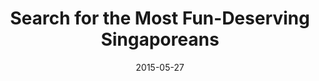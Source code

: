---
layout: post
title: Search for the Most Fun-Deserving Singaporeans
date:   2015-05-27
file_url: /resources/news/files/20150527_Media-Release-Search_for_the_Most_Fun-Deserving_Singaporeans.pdf
---